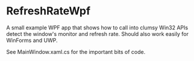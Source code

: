 # RefreshRateWpf
A small example WPF app that shows how to call into clumsy Win32 APIs detect the window's monitor and refresh rate. Should also work easily for WinForms and UWP.

See MainWindow.xaml.cs for the important bits of code.
